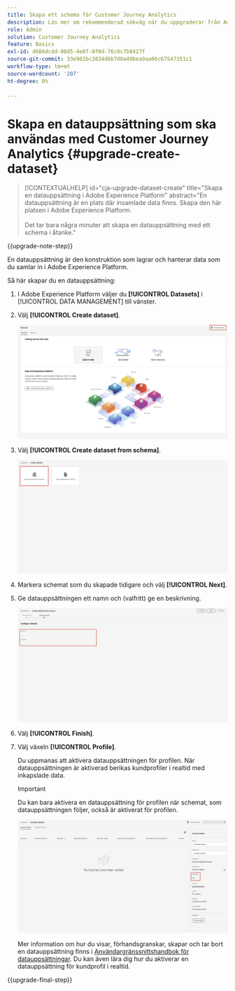 ```yaml
---
title: Skapa ett schema för Customer Journey Analytics
description: Läs mer om rekommenderad sökväg när du uppgraderar från Adobe Analytics till Customer Journey Analytics
role: Admin
solution: Customer Journey Analytics
feature: Basics
exl-id: d686dcdd-08d5-4e8f-8f0d-76c8c7b0427f
source-git-commit: 33e962bc3834d6b7d0a49bea9aa06c67547351c1
workflow-type: tm+mt
source-wordcount: '207'
ht-degree: 0%

---
```


# Skapa en datauppsättning som ska användas med Customer Journey Analytics {#upgrade-create-dataset}

<!-- markdownlint-disable MD034 -->

>[!CONTEXTUALHELP]
>id="cja-upgrade-dataset-create"
>title="Skapa en datauppsättning i Adobe Experience Platform"
>abstract="En datauppsättning är en plats där insamlade data finns. Skapa den här platsen i Adobe Experience Platform.<br><br>Det tar bara några minuter att skapa en datauppsättning med ett schema i åtanke."

<!-- markdownlint-enable MD034 -->

{{upgrade-note-step}}

<!-- Should we single source this instead of duplicate it? The following steps were copied from: /help/data-ingestion/aepwebsdk.md-->

En datauppsättning är den konstruktion som lagrar och hanterar data som du samlar in i Adobe Experience Platform.

Så här skapar du en datauppsättning:

1. I Adobe Experience Platform väljer du **[!UICONTROL Datasets]** i [!UICONTROL DATA MANAGEMENT] till vänster.

1. Välj **[!UICONTROL Create dataset]**.

   ![Skapa datauppsättning](assets/create-dataset.png)

1. Välj **[!UICONTROL Create dataset from schema]**.

   ![Skapa datauppsättning från schema](assets/create-dataset-from-schema.png)

1. Markera schemat som du skapade tidigare och välj **[!UICONTROL Next]**.

1. Ge datauppsättningen ett namn och (valfritt) ge en beskrivning.

   ![Namndatauppsättning](assets/name-your-datatest.png)

1. Välj **[!UICONTROL Finish]**.

1. Välj växeln **[!UICONTROL Profile]**.

   Du uppmanas att aktivera datauppsättningen för profilen. När datauppsättningen är aktiverad berikas kundprofiler i realtid med inkapslade data.

   >[!IMPORTANT]
   >
   >    Du kan bara aktivera en datauppsättning för profilen när schemat, som datauppsättningen följer, också är aktiverat för profilen.

   ![Aktivera schema för profilen](assets/aepwebsdk-dataset-profile.png)

   Mer information om hur du visar, förhandsgranskar, skapar och tar bort en datauppsättning finns i [Användargränssnittshandbok för datauppsättningar](https://experienceleague.adobe.com/docs/experience-platform/catalog/datasets/user-guide.html). Du kan även lära dig hur du aktiverar en datauppsättning för kundprofil i realtid.

{{upgrade-final-step}}
